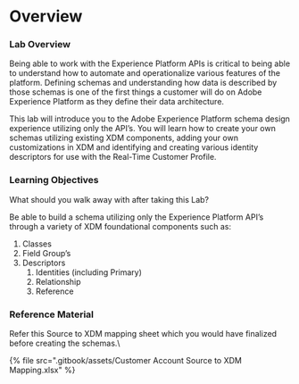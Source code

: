 # Overview

### **Lab Overview**

Being able to work with the Experience Platform APIs is critical to being able to understand how to automate and operationalize various features of the platform. Defining schemas and understanding how data is described by those schemas is one of the first things a customer will do on Adobe Experience Platform as they define their data architecture.

This lab will introduce you to the Adobe Experience Platform schema design experience utilizing only the API’s. You will learn how to create your own schemas utilizing existing XDM components, adding your own customizations in XDM and identifying and creating various identity descriptors for use with the Real-Time Customer Profile.

### **Learning Objectives**

What should you walk away with after taking this Lab?

Be able to build a schema utilizing only the Experience Platform API’s through a variety of XDM foundational components such as:

1. Classes
2. Field Group’s
3. Descriptors
   1. Identities (including Primary)
   2. Relationship
   3. Reference

### **Reference Material**

Refer this Source to XDM mapping sheet which you would have finalized before creating the schemas.\


{% file src=".gitbook/assets/Customer Account Source to XDM Mapping.xlsx" %}
